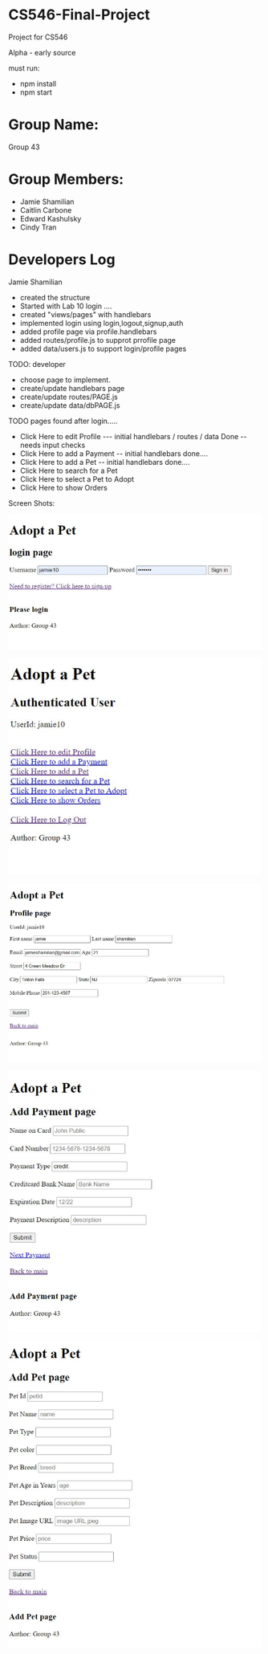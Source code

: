 # CS546-Final-Project
Project for CS546 

Alpha - early source

must run: 

- npm install
- npm start

# Group Name: 
Group 43

# Group Members:
- Jamie Shamilian
- Caitlin Carbone
- Edward Kashulsky
- Cindy Tran


# Developers Log
Jamie Shamilian 

- created the structure
- Started with Lab 10 login ....
- created "views/pages" with handlebars
- implemented login using login,logout,signup,auth
- added profile page via profile.handlebars
- added routes/profile.js to supprot prrofile page
- added data/users.js to support login/profile pages

TODO:
developer


- choose page to implement.
- create/update handlebars page
- create/update routes/PAGE.js
- create/update data/dbPAGE.js



TODO pages found after login.....



- Click Here to edit Profile --- initial handlebars / routes / data Done -- needs input checks
- Click Here to add a Payment -- initial handlebars done....
- Click Here to add a Pet  -- initial handlebars done....
- Click Here to search for a Pet
- Click Here to select a Pet to Adopt
- Click Here to show Orders





Screen Shots:

![Login Page](./docs/images/PetAdoptionLogin.jpg)


![Authenticated User Page](./docs/images/PetAdoptionAuthenticatedUser.jpg)


![Authenticated User Profile Page](./docs/images/PetAdoptionProfile.jpg)

![Authenticated Add Payment Page](./docs/images/PetAdoptionAddPayment.jpg)

![Add Pet Page](./docs/images/PetAdoptionAddPet.jpg)